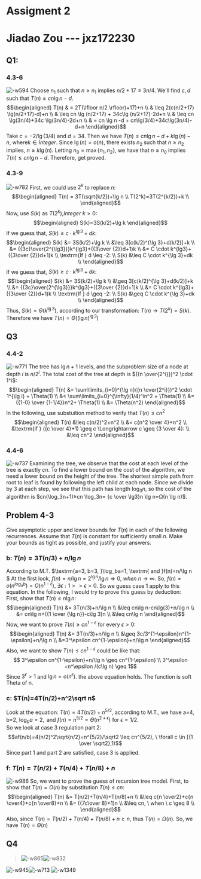 # Assigment 2
# Jiadao Zou --- jxz172230
## Q1:
### 4.3-6
![-w594](media/15596736591352/15596737596164.jpg)
Choose $n_1$ such that $n \geq n_1$ implies $n/2 + 17 \leq 3n/4$. We'll find $c,d$ such that $T(n) \leq cn \lg n -d$.
$$\begin{aligned}
T(n) & = 2T(\lfloor n/2 \rfloor)+17)+n        \\
    & \leq 2(c(n/2+17) \lg(n/2+17)-d)+n      \\
    & \leq cn \lg (n/2+17) + 34c\lg (n/2+17)-2d+n   \\
    & \leq cn \lg(3n/4)+34c \lg(3n/4)-2d+n      \\
    & = cn \lg n -d + cn\lg(3/4)+34c\lg(3n/4)-d+n
\end{aligned}$$ Take $c=-2/\lg(3/4)$ and $d=34$. Then we have $T(n) \leq cn\lg n -d+k\lg(n)-n$, where$k \in Integer$. Since $\lg(n)=o(n)$, there exists $n_2$ such that $n \geq n_2$ implies, $n \geq k\lg(n)$. Letting $n_0= \max\{n_1,n_2\}$, we have that $n \geq n_0$ implies $T(n) \leq cn \lg n -d$. Therefore, get proved.
  
  
### 4.3-9
![-w782](media/15596736591352/15596859741834.jpg)
First, we could use $2^k$ to replace $n$:
$$\begin{aligned}
T(n) = 3T(\sqrt{k/2})+\lg n        \\
T(2^k)=3T(2^{k/2})+k        \\
\end{aligned}$$ Now, use $S(k)$ as $T(2^k)$,$Integer \ k > 0$:
$$\begin{aligned}
S(k)=3S(k/2)+\lg k  
\end{aligned}$$     If we guess that, $S(k) \leq c \cdot k^{\lg 3}+dk$:
$$\begin{aligned}
S(k) &= 3S(k/2)+\lg k           \\
    &\leq 3[c(k/2)^{\lg 3}+d(k/2)]+k       \\
    &= {{3c}\over{2^{\lg3}}}k^{lg3}+({3\over {2}}d+1)k      \\
    &= C \cdot k^{lg3}+({3\over {2}}d+1)k       \\
    \textrm{If } d \leq -2:     \\
    S(k) &\leq C \cdot k^{\lg 3}+dk     \\
\end{aligned}$$     If we guess that, $S(k) \geq c \cdot k^{\lg 3}+dk$:
$$\begin{aligned}
S(k) &= 3S(k/2)+\lg k           \\
    &\geq 3[c(k/2)^{\lg 3}+d(k/2)]+k       \\
    &= {{3c}\over{2^{\lg3}}}k^{lg3}+({3\over {2}}d+1)k      \\
    &= C \cdot k^{lg3}+({3\over {2}}d+1)k       \\
    \textrm{If } d \geq -2:     \\
    S(k) &\geq C \cdot k^{\lg 3}+dk     \\
\end{aligned}$$     Thus, $S(k)=\Theta(k^{\lg 3})$, according to our transformation: $T(n) \rightarrow T(2^k)=S(k)$. Therefore we have $T(n)=\Theta((\lg n)^{\lg 3})$
  
  
## Q3
### 4.4-2
![-w771](media/15596736591352/15596909291983.jpg)
The tree has $\lg n+1$ levels, and the subproblem size of a node at depth $i$ is $n/2^i$. The total cost of the tree at depth is $({n \over{2^i}})^2 \cdot 1^i$: 
$$\begin{aligned}
T(n) &= \sum\limits_{i=0}^{\lg n}({n \over{2^i}})^2 \cdot 1^{\lg i} + \Theta(1)     \\
&< \sum\limits_{i=0}^{\infty}(1/4)^in^2 + \Theta(1)     \\
&= {{1-0} \over {1-1/4}}n^2+ \Theta(1)      \\
&= \Theta(n^2)
\end{aligned}$$ In the following, use substuition method to verify that $T(n) \leq cn^2$
$$\begin{aligned}
T(n) &\leq c(n/2)^2+n^2     \\
&= c{n^2 \over 4}+n^2       \\
&\textrm{if } ({c \over 4}+1) \geq c \Longrightarrow c \geq {3 \over 4}:    \\
&\leq cn^2
\end{aligned}$$
  
  
### 4.4-6
![-w737](media/15596736591352/15597884714667.jpg)
Examining the tree, we observe that the cost at each level of the tree is exactly $cn$. To find a lower bound on the cost of the algorithm, we need a lower bound on the height of the tree. The shortest simple path from root to leaf is found by following the left child at each node. Since we divide by 3 at each step, we see that this path has length $\log_3 n$, so the cost of the algorithm is $cn(\log_3n+1)≥cn \log_3n= {c \over \lg3}n \lg n=Ω(n \lg n)$.
  
  
## Problem 4-3
Give asymptotic upper and lower bounds for $T(n)$ in each of the following recurrences. Assume that $T(n)$ is constant for sufficiently small $n$. Make your bounds as tight as possible, and justify your answers.  

### b: $T(n)=3T(n/3)+n/\lg n$
According to M.T. $\textrm{a=3, b=3, }\log_ba=1, \textrm{ and }f(n)=n/\lg n $
At the first look, $f(n)=n/\lg n=2^{\lg n}/\lg n \Longrightarrow 0, \ when \ n \rightarrow \infty$. So, $f(n)=o(n^{log_ab})=O(n^{1-\epsilon}), \ \exists \epsilon: 1 >> \epsilon >0$. So we guess case 1 apply to this equation. In the following, I would try to prove this guess by deduction:
First, show that $T(n) \leq n \lg n$:
$$\begin{aligned}
T(n) &= 3T(n/3)+n/\lg n        \\
&\leq cn\lg n-cn\lg(3)+n/\lg n     \\
&= cn\lg n+({1 \over {\lg n}}-c\lg 3)n     \\
&\leq cn\lg n   
\end{aligned}$$ Now, we want to prove $T(n) \geq cn^{1-\epsilon}$ for every $\epsilon >0$:
$$\begin{aligned}
T(n) &= 3T(n/3)+n/\lg n        \\
&\geq 3c/3^{1-\epsilon}n^{1-\epsilon}+n/\lg n       \\
&=3^\epsilon cn^{1-\epsilon}+n/\lg n
\end{aligned}$$     Also, we want to show $T(n) \leq cn^{1-\epsilon}$ could be like that:
$$  3^\epsilon cn^{1-\epsilon}+n/\lg n \geq cn^{1-\epsilon}      \\
3^\epsilon +n^\epsilon /(c\lg n) \geq 1$$       Since $3^\epsilon>1$ and $\lg n =o(n^\epsilon)$. the above equation holds.
The function is soft Theta of n.  
  
### c: $T(n)=4T(n/2)+n^2\sqrt n$
Look at the equation: $T(n)=4T(n/2)+n^{5/2}$, according to M.T., we have $\textrm{a=4, b=2, }\log_ba=2, \textrm{ and }f(n)=n^{5/2}=\Theta(n^{2+\epsilon}) \textrm{ for } \epsilon=1/2$.  
So we look at case 3 regulation part 2:
$$af(n/b)=4(n/2)^2\sqrt{n/2}=n^{5/2}/\sqrt2 \leq cn^{5/2}, \ \forall c \in [{1 \over \sqrt2},1)$$       Since part 1 and part 2 are satisfied, case 3 is applied.   
   
### f: $T(n)=T(n/2)+T(n/4)+T(n/8)+n$
![-w986](media/15596736591352/15597979650273.jpg)
So, we want to prove the guess of recursion tree model.
First, to show that $T(n)=O(n)$ by substitution $T(n) \leq cn$:
$$\begin{aligned}
T(n) &= T(n/2)+T(n/4)+T(n/8)+n      \\
    &\leq   c{n \over2}+c{n \over4}+c{n \over8}+n     \\
    &=  ({7c\over 8}+1)n        \\
    &\leq cn, \ when \ c \geq 8         \\
\end{aligned}$$
Also, since $T(n) = T(n/2)+T(n/4)+T(n/8)+n \geq n$, thus $T(n)=\Omega(n)$.
So, we have $T(n)=\Theta(n)$

## Q4
> ![-w865](media/15596736591352/15597988448276.jpg)![-w832](media/15596736591352/15597988567818.jpg) 

![-w945](media/15596736591352/15598025329666.jpg)![-w713](media/15596736591352/15598025943955.jpg)
![-w1349](media/15596736591352/15598029291758.jpg)














